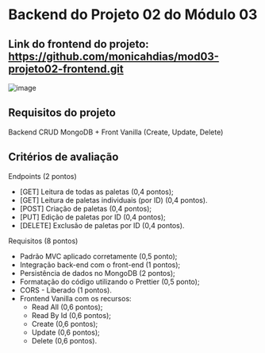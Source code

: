 # Backend do Projeto 02 do Módulo 03

## Link do frontend do projeto: https://github.com/monicahdias/mod03-projeto02-frontend.git

![image](https://user-images.githubusercontent.com/97922536/164991345-20360f33-9bf3-4d8d-8a8e-26309edf2ec8.png)

## Requisitos do projeto

Backend CRUD MongoDB + Front Vanilla (Create, Update, Delete)

## Critérios de avaliação

Endpoints (2 pontos)
- [GET] Leitura de todas as paletas (0,4 pontos);
- [GET] Leitura de paletas individuais (por ID) (0,4 pontos).
- [POST] Criação de paletas (0,4 pontos);
- [PUT] Edição de paletas por ID (0,4 pontos);
- [DELETE] Exclusão de paletas por ID (0,4 pontos).

Requisitos (8 pontos)
- Padrão MVC aplicado corretamente (0,5 ponto);
- Integração back-end com o front-end (1 pontos);
- Persistência de dados no MongoDB (2 pontos);
- Formatação do código utilizando o Prettier (0,5 ponto);
- CORS - Liberado (1 pontos).
- Frontend Vanilla com os recursos:
  - Read All (0,6 pontos);
  - Read By Id (0,6 pontos);
  - Create (0,6 pontos);
  - Update (0,6 pontos);
  - Delete (0,6 pontos).
